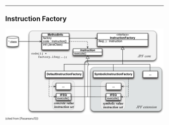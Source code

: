







---

## Instruction Factory

![Instruction Factory](fig2.jpg)
<span style="font-size: 60%">(cited from [Pasareanu13])</span>

